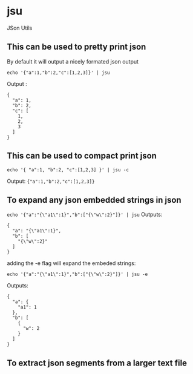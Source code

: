 # jsu
JSon Utils


## This can be used to pretty print json
By default it will output a nicely formated json output 

```echo '{"a":1,"b":2,"c":[1,2,3]}' | jsu```

Output :
```
{
  "a": 1,
  "b": 2,
  "c": [
    1,
    2,
    3
  ]
}
```

## This can be used to compact print json
```echo '{ "a":1, "b":2, "c":[1,2,3] }' | jsu -c```

Output:
`{"a":1,"b":2,"c":[1,2,3]}`


## To expand any json embedded strings in json

```echo '{"a":"{\"a1\":1}","b":["{\"w\":2}"]}' | jsu```
Outputs:
```
{
  "a": "{\"a1\":1}",
  "b": [
    "{\"w\":2}"
  ]
}
```

adding the -e flag will expand the embeded strings:

```echo '{"a":"{\"a1\":1}","b":["{\"w\":2}"]}' | jsu -e ```

Outputs:
```
{
  "a": {
    "a1": 1
  },
  "b": [
    {
      "w": 2
    }
  ]
}
```

## To extract json segments from a larger text file
